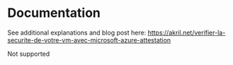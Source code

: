 # Documentation

See additional explanations and blog post here: https://akril.net/verifier-la-securite-de-votre-vm-avec-microsoft-azure-attestation

Not supported
